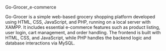 Go-Grocer_e-commerce

Go-Grocer is a simple web-based grocery shopping platform developed using HTML, CSS, JavaScript, and PHP, running on a local server with XAMPP. It includes essential e-commerce features such as product listing, user login, cart management, and order handling. The frontend is built with HTML, CSS, and JavaScript, while PHP handles the backend logic and database interactions via MySQL.
